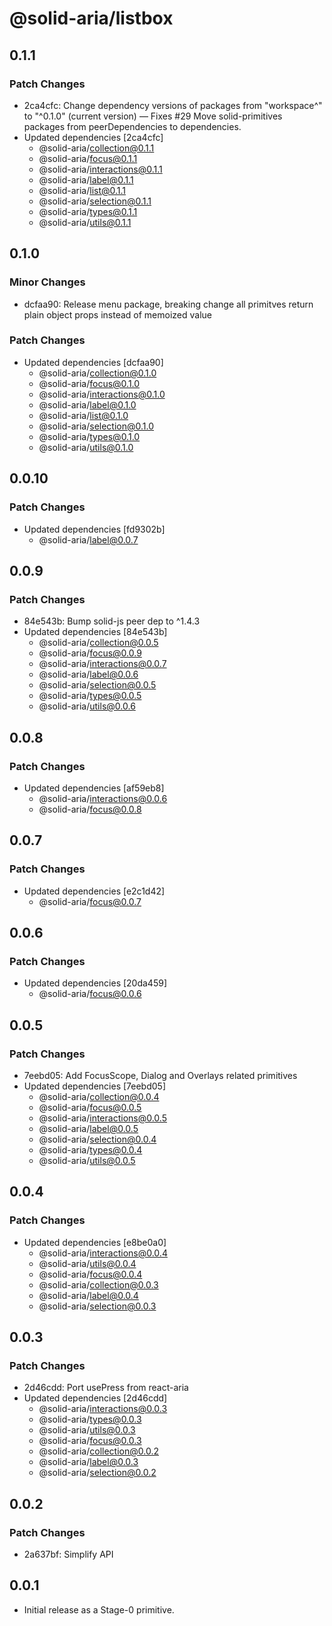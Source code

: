 # @solid-aria/listbox

## 0.1.1

### Patch Changes

- 2ca4cfc: Change dependency versions of packages from "workspace^" to "^0.1.0" (current version) — Fixes #29
  Move solid-primitives packages from peerDependencies to dependencies.
- Updated dependencies [2ca4cfc]
  - @solid-aria/collection@0.1.1
  - @solid-aria/focus@0.1.1
  - @solid-aria/interactions@0.1.1
  - @solid-aria/label@0.1.1
  - @solid-aria/list@0.1.1
  - @solid-aria/selection@0.1.1
  - @solid-aria/types@0.1.1
  - @solid-aria/utils@0.1.1

## 0.1.0

### Minor Changes

- dcfaa90: Release menu package, breaking change all primitves return plain object props instead of memoized value

### Patch Changes

- Updated dependencies [dcfaa90]
  - @solid-aria/collection@0.1.0
  - @solid-aria/focus@0.1.0
  - @solid-aria/interactions@0.1.0
  - @solid-aria/label@0.1.0
  - @solid-aria/list@0.1.0
  - @solid-aria/selection@0.1.0
  - @solid-aria/types@0.1.0
  - @solid-aria/utils@0.1.0

## 0.0.10

### Patch Changes

- Updated dependencies [fd9302b]
  - @solid-aria/label@0.0.7

## 0.0.9

### Patch Changes

- 84e543b: Bump solid-js peer dep to ^1.4.3
- Updated dependencies [84e543b]
  - @solid-aria/collection@0.0.5
  - @solid-aria/focus@0.0.9
  - @solid-aria/interactions@0.0.7
  - @solid-aria/label@0.0.6
  - @solid-aria/selection@0.0.5
  - @solid-aria/types@0.0.5
  - @solid-aria/utils@0.0.6

## 0.0.8

### Patch Changes

- Updated dependencies [af59eb8]
  - @solid-aria/interactions@0.0.6
  - @solid-aria/focus@0.0.8

## 0.0.7

### Patch Changes

- Updated dependencies [e2c1d42]
  - @solid-aria/focus@0.0.7

## 0.0.6

### Patch Changes

- Updated dependencies [20da459]
  - @solid-aria/focus@0.0.6

## 0.0.5

### Patch Changes

- 7eebd05: Add FocusScope, Dialog and Overlays related primitives
- Updated dependencies [7eebd05]
  - @solid-aria/collection@0.0.4
  - @solid-aria/focus@0.0.5
  - @solid-aria/interactions@0.0.5
  - @solid-aria/label@0.0.5
  - @solid-aria/selection@0.0.4
  - @solid-aria/types@0.0.4
  - @solid-aria/utils@0.0.5

## 0.0.4

### Patch Changes

- Updated dependencies [e8be0a0]
  - @solid-aria/interactions@0.0.4
  - @solid-aria/utils@0.0.4
  - @solid-aria/focus@0.0.4
  - @solid-aria/collection@0.0.3
  - @solid-aria/label@0.0.4
  - @solid-aria/selection@0.0.3

## 0.0.3

### Patch Changes

- 2d46cdd: Port usePress from react-aria
- Updated dependencies [2d46cdd]
  - @solid-aria/interactions@0.0.3
  - @solid-aria/types@0.0.3
  - @solid-aria/utils@0.0.3
  - @solid-aria/focus@0.0.3
  - @solid-aria/collection@0.0.2
  - @solid-aria/label@0.0.3
  - @solid-aria/selection@0.0.2

## 0.0.2

### Patch Changes

- 2a637bf: Simplify API

## 0.0.1

- Initial release as a Stage-0 primitive.
